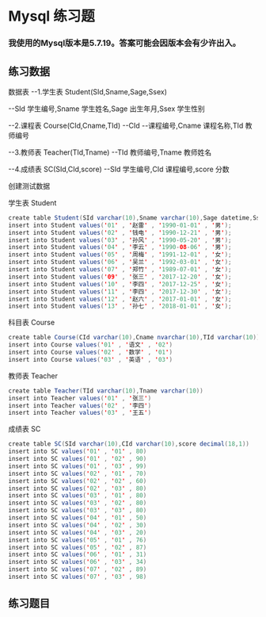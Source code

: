 # Mysql 练习题

### 我使用的Mysql版本是5.7.19。答案可能会因版本会有少许出入。

## 练习数据

数据表
--1.学生表
Student(SId,Sname,Sage,Ssex)

--SId 学生编号,Sname 学生姓名,Sage 出生年月,Ssex 学生性别

--2.课程表
Course(CId,Cname,TId)
--CId --课程编号,Cname 课程名称,TId 教师编号

--3.教师表
Teacher(TId,Tname)
--TId 教师编号,Tname 教师姓名

--4.成绩表
SC(SId,CId,score)
--SId 学生编号,CId 课程编号,score 分数

创建测试数据

学生表 Student

``` JAVA
create table Student(SId varchar(10),Sname varchar(10),Sage datetime,Ssex varchar(10));
insert into Student values('01' , '赵雷' , '1990-01-01' , '男');
insert into Student values('02' , '钱电' , '1990-12-21' , '男');
insert into Student values('03' , '孙风' , '1990-05-20' , '男');
insert into Student values('04' , '李云' , '1990-08-06' , '男');
insert into Student values('05' , '周梅' , '1991-12-01' , '女');
insert into Student values('06' , '吴兰' , '1992-03-01' , '女');
insert into Student values('07' , '郑竹' , '1989-07-01' , '女');
insert into Student values('09' , '张三' , '2017-12-20' , '女');
insert into Student values('10' , '李四' , '2017-12-25' , '女');
insert into Student values('11' , '李四' , '2017-12-30' , '女');
insert into Student values('12' , '赵六' , '2017-01-01' , '女');
insert into Student values('13' , '孙七' , '2018-01-01' , '女');
```

科目表 Course

``` JAVA
create table Course(CId varchar(10),Cname nvarchar(10),TId varchar(10))
insert into Course values('01' , '语文' , '02')
insert into Course values('02' , '数学' , '01')
insert into Course values('03' , '英语' , '03')
```

教师表 Teacher

``` JAVA
create table Teacher(TId varchar(10),Tname varchar(10))
insert into Teacher values('01' , '张三')
insert into Teacher values('02' , '李四')
insert into Teacher values('03' , '王五')
```

成绩表 SC

``` JAVA
create table SC(SId varchar(10),CId varchar(10),score decimal(18,1))
insert into SC values('01' , '01' , 80)
insert into SC values('01' , '02' , 90)
insert into SC values('01' , '03' , 99)
insert into SC values('02' , '01' , 70)
insert into SC values('02' , '02' , 60)
insert into SC values('02' , '03' , 80)
insert into SC values('03' , '01' , 80)
insert into SC values('03' , '02' , 80)
insert into SC values('03' , '03' , 80)
insert into SC values('04' , '01' , 50)
insert into SC values('04' , '02' , 30)
insert into SC values('04' , '03' , 20)
insert into SC values('05' , '01' , 76)
insert into SC values('05' , '02' , 87)
insert into SC values('06' , '01' , 31)
insert into SC values('06' , '03' , 34)
insert into SC values('07' , '02' , 89)
insert into SC values('07' , '03' , 98)
```

## 练习题目



